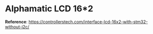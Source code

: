 # Alphamatic LCD 16*2

**Reference**: https://controllerstech.com/interface-lcd-16x2-with-stm32-without-i2c/

